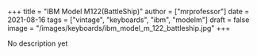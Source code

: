 +++
title = "IBM Model M122(BattleShip)"
author = ["mrprofessor"]
date = 2021-08-16
tags = ["vintage", "keyboards", "ibm", "modelm"]
draft = false
image = "/images/keyboards/ibm_model_m_122_battleship.jpg"
+++

No description yet
